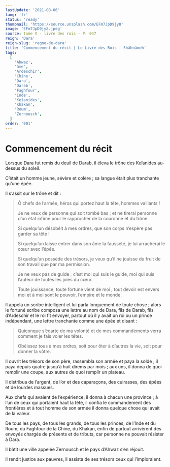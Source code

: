 ```yaml
---
lastUpdate: '2021-08-06'
lang: 'fr'
status: 'ready'
thumbnail: 'https://source.unsplash.com/EFm7JpD9jy8'
image: 'EFm7JpD9jy8.jpeg'
source: tome V - livre des rois - P. 047
reign: 'Dara'
reign-slug: 'regne-de-dara'
title: 'Commencement du récit | Le Livre des Rois | Shâhnâmeh'
tags:
  [
    'Ahwaz',
    'âme',
    'Ardeschir',
    'Chine',
    'Dara',
    'Darab',
    'Faghfour',
    'Inde',
    'Keïanides',
    'Khakan',
    'Roum',
    'Zernousch',
  ]
order: '001'
---
```


<!-- LTeX: language=fr -->

# Commencement du récit

Lorsque Dara fut remis du deuil de Darab, il éleva le trône des Keïanides au-dessus du soleil.

C’était un homme jeune, sévère et colère ; sa langue était plus tranchante qu’une épée.

Il s’assit sur le trône et dit :

> Ô chefs de l’armée, héros qui portez haut la tête, hommes vaillants !
>
> Je ne veux de personne qui soit tombé bas ; et ne tirerai personne d’un état infime pour le rapprocher de la couronne et du trône.
>
> Si quelqu’un désobéit à mes ordres, que son corps n’espère pas garder sa tête !
>
> Si quelqu’un laisse entrer dans son âme la fausseté, je lui arracherai le cœur avec l’épée.
>
> Si quelqu’un possède des trésors, je veux qu’il ne jouisse du fruit de son travail que par ma permission.
>
> Je ne veux pas de guide ; c’est moi qui suis le guide, moi qui suis l’auteur de toutes les joies du cœur.
>
> Toute jouissance, toute fortune vient de moi ; tout devoir est envers moi et à moi sont le pouvoir, l’empire et le monde.

Il appela un scribe intelligent et lui parla longuement de toute chose ; alors le fortuné scribe composa une lettre au nom de Dara, fils de Darab, fils d’Ardeschir et le roi fit envoyer, partout où il y avait un roi ou un prince indépendant, une lettre tranchante comme une épée et disant :

> Quiconque s’écarte de ma volonté et de mes commandements verra comment je fais voler les têtes.
>
> Obéissez tous à mes ordres, soit pour ôter à d’autres la vie, soit pour donner la vôtre.

Il ouvrit les trésors de son père, rassembla son armée et paya la solde ; il paya depuis quatre jusqu’à huit direms par mois ; aux uns, il donna de quoi remplir une coupe, aux autres de quoi remplir un plateau.

Il distribua de l’argent, de l’or et des caparaçons, des cuirasses, des épées et de lourdes massues.

Aux chefs qui avaient de l’expérience, il donna à chacun une province ; à l’un de ceux qui portaient haut la tête, il confia le commandement des frontières et à tout homme de son armée il donna quelque chose qui avait de la valeur.

De tous les pays, de tous les grands, de tous les princes, de l’Inde et du Roum, du Faghfour de la Chine, du Khakan, enfin de partout arrivèrent des envoyés chargés de présents et de tributs, car personne ne pouvait résister à Dara.

Il bâtit une ville appelée Zernousch et le pays d’Ahwaz s’en réjouit.

Il rendit justice aux pauvres, il assista de ses trésors ceux qui l’imploraient.

